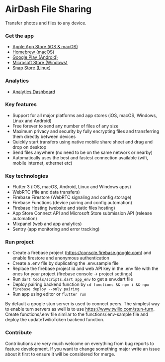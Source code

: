 # AirDash File Sharing

Transfer photos and files to any device.

### Get the app

- [Apple App Store (iOS & macOS)](https://apps.apple.com/se/app/airdash-file-sharing/id1596599922)
- [Homebrew (macOS)](https://formulae.brew.sh/cask/airdash)
- [Google Play (Android)](https://play.google.com/store/apps/details?id=io.flown.airdash)
- [Microsoft Store (Windows)](https://apps.microsoft.com/store/detail/airdash/9NL9K7CSG30T)
- [Snap Store (Linux)](https://snapcraft.io/airdash)

### Analytics

- [Analytics Dashboard](https://mixpanel.com/p/XKeBKcwzQ5HjuUxuxHv934)

### Key features

- Support for all major platforms and app stores (iOS, macOS, Windows, Linux and Android)
- Free forever to send any number of files of any size
- Maximum privacy and security by fully encrypting files and transferring them directly between devices
- Quickly start transfers using native mobile share sheet and drag and drop on desktop
- Send files anywhere (no need to be on the same network or nearby)
- Automatically uses the best and fastest connection available (wifi, mobile internet, ethernet etc)

### Key technologies

- Flutter 3 (iOS, macOS, Android, Linux and Windows apps)
- WebRTC (file and data transfers)
- Firebase Firestore (WebRTC signaling and config storage)
- Firebase Functions (device pairing and config automation)
- Firebase Hosting (website and static files hosting)
- App Store Connect API and Microsoft Store submission API (release automation)
- Mixpanel (web and app analytics)
- Sentry (app monitoring and error tracking)

### Run project

- Create a firebase project (https://console.firebase.google.com) and enable firestore and anonymous authentication
- Create a .env file by duplicating the .env.sample file
- Replace the firebase project id and web API key in the .env file with the ones for your project (firebase console -> project settings)
- Run `dart tools/scripts.dart app_env` to get a env.dart file
- Deploy pairing backend function by `cd functions && npm i && npx firebase deploy --only pairing`
- Run app using editor or `flutter run`

By default a google stun server is used to connect peers. The simplest way to enable turn servers as well is to use https://www.twilio.com/stun-turn. Create functions/.env file similar to the functions/.env-sample file and deploy the updateTwilioToken backend function.

### Contribute

Contributions are very much welcome on everything from bug reports to feature development. If you
want to change something major write an issue about it first to ensure it will be considered for
merge.
